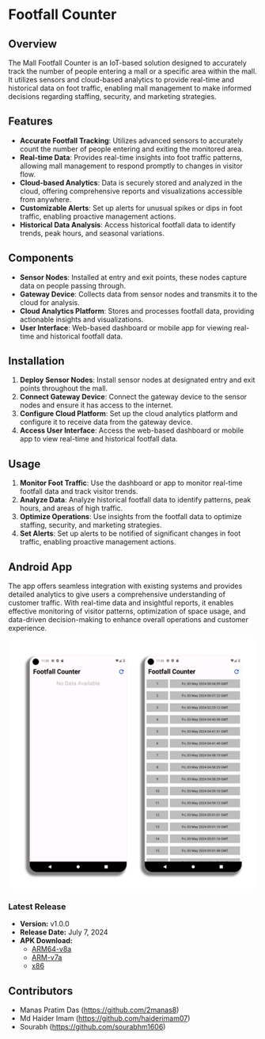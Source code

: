 # Footfall Counter

## Overview

The Mall Footfall Counter is an IoT-based solution designed to accurately track the number of people entering a mall or a specific area within the mall. It utilizes sensors and cloud-based analytics to provide real-time and historical data on foot traffic, enabling mall management to make informed decisions regarding staffing, security, and marketing strategies.

## Features

- **Accurate Footfall Tracking**: Utilizes advanced sensors to accurately count the number of people entering and exiting the monitored area.
- **Real-time Data**: Provides real-time insights into foot traffic patterns, allowing mall management to respond promptly to changes in visitor flow.
- **Cloud-based Analytics**: Data is securely stored and analyzed in the cloud, offering comprehensive reports and visualizations accessible from anywhere.
- **Customizable Alerts**: Set up alerts for unusual spikes or dips in foot traffic, enabling proactive management actions.
- **Historical Data Analysis**: Access historical footfall data to identify trends, peak hours, and seasonal variations.

## Components

- **Sensor Nodes**: Installed at entry and exit points, these nodes capture data on people passing through.
- **Gateway Device**: Collects data from sensor nodes and transmits it to the cloud for analysis.
- **Cloud Analytics Platform**: Stores and processes footfall data, providing actionable insights and visualizations.
- **User Interface**: Web-based dashboard or mobile app for viewing real-time and historical footfall data.

## Installation

1. **Deploy Sensor Nodes**: Install sensor nodes at designated entry and exit points throughout the mall.
2. **Connect Gateway Device**: Connect the gateway device to the sensor nodes and ensure it has access to the internet.
3. **Configure Cloud Platform**: Set up the cloud analytics platform and configure it to receive data from the gateway device.
4. **Access User Interface**: Access the web-based dashboard or mobile app to view real-time and historical footfall data.

## Usage

1. **Monitor Foot Traffic**: Use the dashboard or app to monitor real-time footfall data and track visitor trends.
2. **Analyze Data**: Analyze historical footfall data to identify patterns, peak hours, and areas of high traffic.
3. **Optimize Operations**: Use insights from the footfall data to optimize staffing, security, and marketing strategies.
4. **Set Alerts**: Set up alerts to be notified of significant changes in foot traffic, enabling proactive management actions.

## Android App

The app offers seamless integration with existing systems and provides detailed analytics to give users a comprehensive understanding of customer traffic. With real-time data and insightful reports, it enables effective monitoring of visitor patterns, optimization of space usage, and data-driven decision-making to enhance overall operations and customer experience.

![App Overview](./assets/overview.png)

### Latest Release

- **Version:** v1.0.0
- **Release Date:** July 7, 2024
- **APK Download:**
    - [ARM64-v8a](https://github.com/2manas8/Footfall_Counter/releases/download/v1.0.0/app-arm64-v8a-release.apk)
    - [ARM-v7a](https://github.com/2manas8/Footfall_Counter/releases/download/v1.0.0/app-armeabi-v7a-release.apk)
    - [x86](https://github.com/2manas8/Footfall_Counter/releases/download/v1.0.0/app-x86_64-release.apk)

## Contributors

- Manas Pratim Das (https://github.com/2manas8)
- Md Haider Imam (https://github.com/haiderimam07)
- Sourabh (https://github.com/sourabhm1606)
